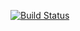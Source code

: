 
[![Build Status](https://travis-ci.org/miguelao/shapedetection-polyfill.svg?branch=master)](https://travis-ci.org/miguelao/shapedetection-polyfill)
